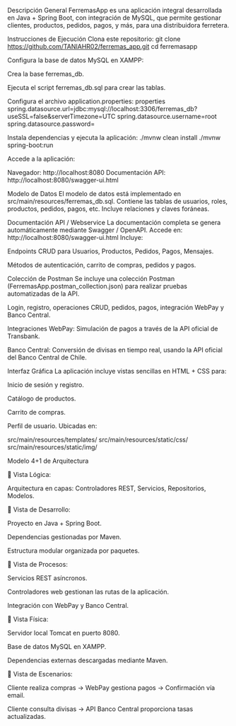Descripción General
FerremasApp es una aplicación integral desarrollada en Java + Spring Boot, con integración de MySQL, que permite gestionar clientes, productos, pedidos, pagos, y más, para una distribuidora ferretera.

Instrucciones de Ejecución
Clona este repositorio:
git clone https://github.com/TANIAHR02/ferremas_app.git
cd ferremasapp

Configura la base de datos MySQL en XAMPP:

Crea la base ferremas_db.

Ejecuta el script ferremas_db.sql para crear las tablas.

Configura el archivo application.properties:
properties
spring.datasource.url=jdbc:mysql://localhost:3306/ferremas_db?useSSL=false&serverTimezone=UTC
spring.datasource.username=root
spring.datasource.password=

Instala dependencias y ejecuta la aplicación:
./mvnw clean install
./mvnw spring-boot:run

Accede a la aplicación:

 Navegador: http://localhost:8080
 Documentación API: http://localhost:8080/swagger-ui.html

 Modelo de Datos
El modelo de datos está implementado en src/main/resources/ferremas_db.sql. 
Contiene las tablas de usuarios, roles, productos, pedidos, pagos, etc.
Incluye relaciones y claves foráneas.

Documentación API / Webservice
La documentación completa se genera automáticamente mediante Swagger / OpenAPI. Accede en: http://localhost:8080/swagger-ui.html
Incluye:

Endpoints CRUD para Usuarios, Productos, Pedidos, Pagos, Mensajes.

Métodos de autenticación, carrito de compras, pedidos y pagos.

Colección de Postman
Se incluye una colección Postman (FerremasApp.postman_collection.json) para realizar pruebas automatizadas de la API.

Login, registro, operaciones CRUD, pedidos, pagos, integración WebPay y Banco Central.

Integraciones
WebPay: Simulación de pagos a través de la API oficial de Transbank.

Banco Central: Conversión de divisas en tiempo real, usando la API oficial del Banco Central de Chile.

Interfaz Gráfica
La aplicación incluye vistas sencillas en HTML + CSS para:

Inicio de sesión y registro.

Catálogo de productos.

Carrito de compras.

Perfil de usuario.
Ubicadas en:

src/main/resources/templates/
src/main/resources/static/css/
src/main/resources/static/img/

Modelo 4+1 de Arquitectura

🔹 Vista Lógica:

Arquitectura en capas: Controladores REST, Servicios, Repositorios, Modelos.

🔹 Vista de Desarrollo:

Proyecto en Java + Spring Boot.

Dependencias gestionadas por Maven.

Estructura modular organizada por paquetes.

🔹 Vista de Procesos:

Servicios REST asíncronos.

Controladores web gestionan las rutas de la aplicación.

Integración con WebPay y Banco Central.

🔹 Vista Física:

Servidor local Tomcat en puerto 8080.

Base de datos MySQL en XAMPP.

Dependencias externas descargadas mediante Maven.

🔹 Vista de Escenarios:

Cliente realiza compras → WebPay gestiona pagos → Confirmación vía email.

Cliente consulta divisas → API Banco Central proporciona tasas actualizadas.








